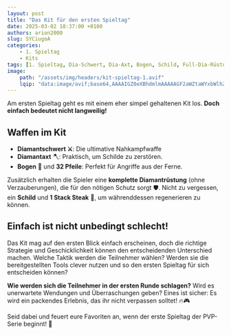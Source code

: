 ```yaml
---
layout: post
title: "Das Kit für den ersten Spieltag"
date: 2025-03-02 18:37:00 +0100
authors: arion2000
slug: SYCiugoA
categories:
    - 1. Spieltag
    - Kits
tags: [1. Spieltag, Dia-Schwert, Dia-Axt, Bogen, Schild, Full-Dia-Rüstung]
image:
    path: "/assets/img/headers/kit-spieltag-1.avif"
    lqip: "data:image/avif;base64,AAAAIGZ0eXBhdmlmAAAAAGF2aWZtaWYxbWlhZk1BMUIAAAD5bWV0YQAAAAAAAAAvaGRscgAAAAAAAAAAcGljdAAAAAAAAAAAAAAAAFBpY3R1cmVIYW5kbGVyAAAAAA5waXRtAAAAAAABAAAAHmlsb2MAAAAARAAAAQABAAAAAQAAASEAAAA1AAAAKGlpbmYAAAAAAAEAAAAaaW5mZQIAAAAAAQAAYXYwMUNvbG9yAAAAAGppcHJwAAAAS2lwY28AAAAUaXNwZQAAAAAAAAAUAAAABwAAABBwaXhpAAAAAAMICAgAAAAMYXYxQ4EADAAAAAATY29scm5jbHgAAQANAAaAAAAAF2lwbWEAAAAAAAAAAQABBAECgwQAAAA9bWRhdAoNAAAAAhTx//MgIaDQgDIkEADAAAEACCgbYCD3JmlnTRc2UcpDExcvSjUCCpZuqZUp8fXg"
---
```


Am ersten Spieltag geht es mit einem eher simpel gehaltenen Kit los. **Doch einfach bedeutet nicht langweilig!**

## Waffen im Kit

- **Diamantschwert ⚔️**: Die ultimative Nahkampfwaffe
- **Diamantaxt** 🪓: Praktisch, um Schilde zu zerstören.
- **Bogen** 🏹 und **32 Pfeile**: Perfekt für Angriffe aus der Ferne.

Zusätzlich erhalten die Spieler eine **komplette Diamantrüstung** (ohne Verzauberungen), die für den nötigen Schutz sorgt 🛡️. Nicht zu vergessen, ein **Schild** und **1 Stack Steak** 🥩, um währenddessen regenerieren zu können.

## Einfach ist nicht unbedingt schlecht!

Das Kit mag auf den ersten Blick einfach erscheinen, doch die richtige Strategie und Geschicklichkeit können den entscheidenden Unterschied machen. Welche Taktik werden die Teilnehmer wählen? Werden sie die bereitgestellten Tools clever nutzen und so den ersten Spieltag für sich entscheiden können?

**Wie werden sich die Teilnehmer in der ersten Runde schlagen?** Wird es unerwartete Wendungen und Überraschungen geben? Eines ist sicher: Es wird ein packendes Erlebnis, das ihr nicht verpassen solltet! 🔥🎮

Seid dabei und feuert eure Favoriten an, wenn der erste Spieltag der PVP-Serie beginnt! 🚀
